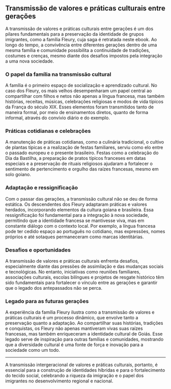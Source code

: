 ## Transmissão de valores e práticas culturais entre gerações

A transmissão de valores e práticas culturais entre gerações é um dos pilares fundamentais para a preservação da identidade de grupos imigrantes, como a família Fleury, cuja saga é retratada neste ebook. Ao longo do tempo, a convivência entre diferentes gerações dentro de uma mesma família e comunidade possibilita a continuidade de tradições, costumes e crenças, mesmo diante dos desafios impostos pela integração a uma nova sociedade.

### O papel da família na transmissão cultural

A família é o primeiro espaço de socialização e aprendizado cultural. No caso dos Fleury, os mais velhos desempenharam um papel central ao compartilhar com filhos e netos não apenas a língua francesa, mas também histórias, receitas, músicas, celebrações religiosas e modos de vida típicos da França do século XIX. Esses elementos foram transmitidos tanto de maneira formal, por meio de ensinamentos diretos, quanto de forma informal, através do convívio diário e do exemplo.

### Práticas cotidianas e celebrações

A manutenção de práticas cotidianas, como a culinária tradicional, o cultivo de plantas típicas e a realização de festas familiares, serviu como elo entre o passado europeu e o presente brasileiro. Festas como a celebração do Dia da Bastilha, a preparação de pratos típicos franceses em datas especiais e a preservação de rituais religiosos ajudaram a fortalecer o sentimento de pertencimento e orgulho das raízes francesas, mesmo em solo goiano.

### Adaptação e ressignificação

Com o passar das gerações, a transmissão cultural não se deu de forma estática. Os descendentes dos Fleury adaptaram práticas e valores herdados, incorporando elementos da cultura goiana e brasileira. Essa ressignificação foi fundamental para a integração à nova sociedade, permitindo que a identidade francesa se mantivesse viva, mas em constante diálogo com o contexto local. Por exemplo, a língua francesa pode ter cedido espaço ao português no cotidiano, mas expressões, nomes próprios e até sotaques permaneceram como marcas identitárias.

### Desafios e oportunidades

A transmissão de valores e práticas culturais enfrenta desafios, especialmente diante das pressões de assimilação e das mudanças sociais e tecnológicas. No entanto, iniciativas como reuniões familiares, associações culturais, escolas bilíngues e projetos de resgate histórico têm sido fundamentais para fortalecer o vínculo entre as gerações e garantir que o legado dos antepassados não se perca.

### Legado para as futuras gerações

A experiência da família Fleury ilustra como a transmissão de valores e práticas culturais é um processo dinâmico, que envolve tanto a preservação quanto a adaptação. Ao compartilhar suas histórias, tradições e conquistas, os Fleury não apenas mantiveram vivas suas raízes francesas, mas também enriqueceram a identidade cultural de Goiás. Esse legado serve de inspiração para outras famílias e comunidades, mostrando que a diversidade cultural é uma fonte de força e inovação para a sociedade como um todo.

---

A transmissão intergeracional de valores e práticas culturais, portanto, é essencial para a construção de identidades híbridas e para o fortalecimento do tecido social, celebrando a riqueza da imigração e o papel dos imigrantes no desenvolvimento regional e nacional.